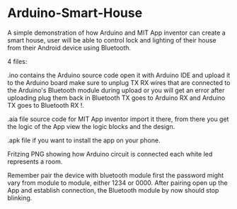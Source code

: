 # Arduino-Smart-House
A simple demonstration of how Arduino and MIT App inventor can create a smart house, user will be able to control lock and lighting of their house from their Android device using Bluetooth.


4 files:

.ino contains the Arduino source code open it with Arduino IDE and upload it to the Arduino board make sure to unplug TX RX wires that are connected to the Arduino's Bluetooth module during upload or you will get an error after uploading plug them back in Bluetooth TX goes to Arduino RX and Arduino TX goes to Bluetooth RX !. 

.aia file source code for MIT App inventor import it there, from there you get the logic of the App view the logic blocks and the design. 

.apk file if you want to install the app on your phone.

Fritzing PNG showing how Arduino circuit is connected each white led represents a room.

Remember pair the device with bluetooth module first the password might vary from module to module, either 1234 or 0000.
After pairing open up the App and establish connection, the Bluetooth module by now should stop blinking.

